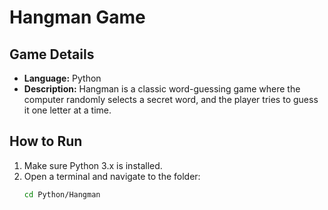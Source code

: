 # Hangman Game

## Game Details
- **Language:** Python  
- **Description:** Hangman is a classic word-guessing game where the computer randomly selects a secret word, and the player tries to guess it one letter at a time.

## How to Run
1. Make sure Python 3.x is installed.  
2. Open a terminal and navigate to the folder:
   ```bash
   cd Python/Hangman